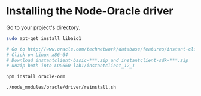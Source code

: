 Installing the Node-Oracle driver
=================================

Go to your project's directory.

```bash
sudo apt-get install libaio1

# Go to http://www.oracle.com/technetwork/database/features/instant-client/index-097480.html
# Click on Linux x86-64
# Download instantclient-basic-***.zip and instantclient-sdk-***.zip
# unzip both into LOG660-lab1/instantclient_12_1

npm install oracle-orm

./node_modules/oracle/driver/reinstall.sh

```
